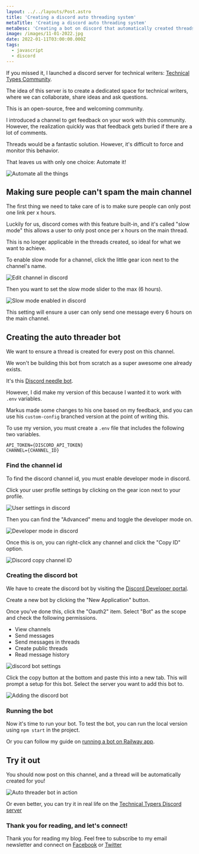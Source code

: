 ```yaml
---
layout: ../../layouts/Post.astro
title: 'Creating a discord auto threading system'
metaTitle: 'Creating a discord auto threading system'
metaDesc: 'Creating a bot on discord that automatically created threads for every post'
image: /images/11-01-2022.jpg
date: 2022-01-11T03:00:00.000Z
tags:
  - javascript
  - discord
---
```


If you missed it, I launched a discord server for technical writers: [Technical Types Community](https://discord.gg/bfnmNMCTSJ).

The idea of this server is to create a dedicated space for technical writers, where we can collaborate, share ideas and ask questions.

This is an open-source, free and welcoming community.

I introduced a channel to get feedback on your work with this community. However, the realization quickly was that feedback gets buried if there are a lot of comments.

Threads would be a fantastic solution. However, it's difficult to force and monitor this behavior.

That leaves us with only one choice: Automate it!

![Automate all the things](https://cdn.hashnode.com/res/hashnode/image/upload/v1641093383809/xByZ1tpZK.jpeg)

## Making sure people can't spam the main channel

The first thing we need to take care of is to make sure people can only post one link per x hours.

Luckily for us, discord comes with this feature built-in, and it's called "slow mode" this allows a user to only post once per x hours on the main thread.

This is no longer applicable in the threads created, so ideal for what we want to achieve.

To enable slow mode for a channel, click the little gear icon next to the channel's name.

![Edit channel in discord](https://cdn.hashnode.com/res/hashnode/image/upload/v1641093668608/3Te80oZ58.png)

Then you want to set the slow mode slider to the max (6 hours).

![Slow mode enabled in discord](https://cdn.hashnode.com/res/hashnode/image/upload/v1641093754940/bGMMVLi3L.png)

This setting will ensure a user can only send one message every 6 hours on the main channel.

## Creating the auto threader bot

We want to ensure a thread is created for every post on this channel.

We won't be building this bot from scratch as a super awesome one already exists.

It's this [Discord needle bot](https://github.com/MarcusOtter/discord-needle).

However, I did make my version of this because I wanted it to work with `.env` variables.

Markus made some changes to his one based on my feedback, and you can use his `custom-config` branched version at the point of writing this.

To use my version, you must create a `.env` file that includes the following two variables.

```text
API_TOKEN={DISCORD_API_TOKEN}
CHANNEL={CHANNEL_ID}
```

### Find the channel id

To find the discord channel id, you must enable developer mode in discord.

Click your user profile settings by clicking on the gear icon next to your profile.

![User settings in discord](https://cdn.hashnode.com/res/hashnode/image/upload/v1641094151122/izpMDIHLX.png)

Then you can find the "Advanced" menu and toggle the developer mode on.

![Developer mode in discord](https://cdn.hashnode.com/res/hashnode/image/upload/v1641094215732/X_q5nfDy1.png)

Once this is on, you can right-click any channel and click the "Copy ID" option.

![Discord copy channel ID](https://cdn.hashnode.com/res/hashnode/image/upload/v1641094288763/K_cR_ehDk.png)

### Creating the discord bot

We have to create the discord bot by visiting the [Discord Developer portal](https://discord.com/developers/applications).

Create a new bot by clicking the "New Application" button.

Once you've done this, click the "Oauth2" item.
Select "Bot" as the scope and check the following permissions.

- View channels
- Send messages
- Send messages in threads
- Create public threads
- Read message history

![discord bot settings](https://cdn.hashnode.com/res/hashnode/image/upload/v1641094693993/WfrqSarqM.png)

Click the copy button at the bottom and paste this into a new tab.
This will prompt a setup for this bot.
Select the server you want to add this bot to.

![Adding the discord bot](https://cdn.hashnode.com/res/hashnode/image/upload/v1641094750090/9PYPMpfM6.png)

### Running the bot

Now it's time to run your bot.
To test the bot, you can run the local version using `npm start` in the project.

Or you can follow my guide on [running a bot on Railway app](https://daily-dev-tips.com/posts/hosting-a-discord-bot-on-railway/).

## Try it out

You should now post on this channel, and a thread will be automatically created for you!

![Auto threader bot in action](https://cdn.hashnode.com/res/hashnode/image/upload/v1641094965254/cBbNb8gOm.png)

Or even better, you can try it in real life on the [Technical Typers Discord server](https://discord.gg/bfnmNMCTSJ)

### Thank you for reading, and let's connect!

Thank you for reading my blog. Feel free to subscribe to my email newsletter and connect on [Facebook](https://www.facebook.com/DailyDevTipsBlog) or [Twitter](https://twitter.com/DailyDevTips1)
